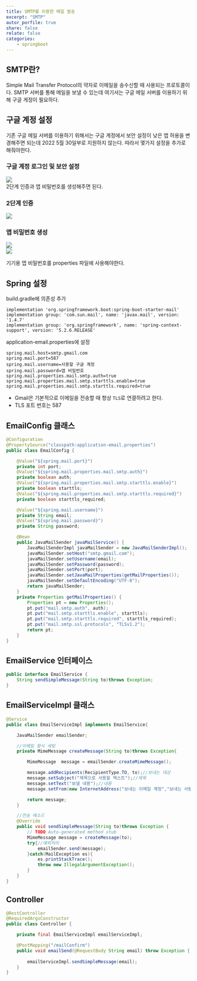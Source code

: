 ```yaml
---
title: SMTP를 이용한 메일 발송
excerpt: "SMTP"
autor_porfile: true
share: false
relate: false
categories:
    - springboot
---
```


## SMTP란?
Simple Mail Transfer Protocol의 약자로 이메일을 송수신할 때 사용되는 프로토콜이다. SMTP 서버를 통해 메일을 보낼 수 있는데 여기서는 구글 메일 서버를 이용하기 위해 구글 게정이 필요하다.

## 구글 계정 설정
기존 구글 메일 서버를 이용하기 위해서는 구글 계정에서 보안 설정이 낮은 앱 허용을 변경해주면 되는데 2022 5월 30일부로 지원하지 않는다. 따라서 몇가지 설정을 추가로 해줘야한다.

### 구글 계정 로그인 및 보안 설정
<div><img src="../../assets/images/blogImg/google-SMTP.png"/></div>
2단계 인증과 앱 비밀번호를 생성해주면 된다.

### 2단계 인증
<div><img src="../../assets/images/blogImg/2단계인증.png"/></div>

### 앱 비밀번호 생성
<div><img src="../../assets/images/blogImg/app-password-create.png"/></div>
<div><img src="../../assets/images/blogImg/app-password.png"/></div>

기기용 앱 비밀번호를 properties 파일에 사용해야한다.

## Spring 설정
build.gradle에 의존성 추가
~~~
implementation 'org.springframework.boot:spring-boot-starter-mail'
implementation group: 'com.sun.mail', name: 'javax.mail', version: '1.4.7'
implementation group: 'org.springframework', name: 'spring-context-support', version: '5.2.6.RELEASE'
~~~

application-email.properties에 설정
~~~
spring.mail.host=smtp.gmail.com
spring.mail.port=587
spring.mail.username=사용할 구글 계정
spring.mail.password=앱 비밀번호
spring.mail.properties.mail.smtp.auth=true
spring.mail.properties.mail.smtp.starttls.enable=true
spring.mail.properties.mail.smtp.starttls.required=true
~~~

* Gmail은 기본적으로 이메일을 전송할 때 항상 `TLS`로 연결하려고 한다.
* TLS 포트 번호는 587

## EmailConfig 클래스
~~~java
@Configuration
@PropertySource("classpath:application-email.properties")
public class EmailConfig {

    @Value("${spring.mail.port}")
    private int port;
    @Value("${spring.mail.properties.mail.smtp.auth}")
    private boolean auth;
    @Value("${spring.mail.properties.mail.smtp.starttls.enable}")
    private boolean starttls;
    @Value("${spring.mail.properties.mail.smtp.starttls.required}")
    private boolean starttls_required;

    @Value("${spring.mail.username}")
    private String email;
    @Value("${spring.mail.password}")
    private String password;

    @Bean
    public JavaMailSender javaMailService() {
        JavaMailSenderImpl javaMailSender = new JavaMailSenderImpl();
        javaMailSender.setHost("smtp.gmail.com");
        javaMailSender.setUsername(email);
        javaMailSender.setPassword(password);
        javaMailSender.setPort(port);
        javaMailSender.setJavaMailProperties(getMailProperties());
        javaMailSender.setDefaultEncoding("UTF-8");
        return javaMailSender;
    }
    private Properties getMailProperties() {
        Properties pt = new Properties();
        pt.put("mail.smtp.auth", auth);
        pt.put("mail.smtp.starttls.enable", starttls);
        pt.put("mail.smtp.starttls.required", starttls_required);
        pt.put("mail.smtp.ssl.protocols", "TLSv1.2");
        return pt;
    }
}
~~~

## EmailService 인터페이스
~~~java
public interface EmailService {
    String sendSimpleMessage(String to)throws Exception;
}
~~~

## EmailServiceImpl 클래스
~~~java
@Service
public class EmailServiceImpl implements EmailService{

    JavaMailSender emailSender;

    //이메일 형식 세팅
    private MimeMessage createMessage(String to)throws Exception{

        MimeMessage  message = emailSender.createMimeMessage();

        message.addRecipients(RecipientType.TO, to);//보내는 대상
        message.setSubject("제목으로 사용할 텍스트");//제목
        message.setText("보낼 내용");//내용
        message.setFrom(new InternetAddress("보내는 이메일 계정","보내는 사람 이름"));//보내는 사람

        return message;
    }

    //전송 메소드
    @Override
    public void sendSimpleMessage(String to)throws Exception {
        // TODO Auto-generated method stub
        MimeMessage message = createMessage(to);
        try{//예외처리
            emailSender.send(message);
        }catch(MailException es){
            es.printStackTrace();
            throw new IllegalArgumentException();
        }
    }
}
~~~

## Controller
~~~java
@RestController
@RequiredArgsConstructor
public class Controller {

    private final EmailServiceImpl emailServiceImpl;

    @PostMapping("/mailConfirm")
    public void emailSend(@RequestBody String email) throw Exception {
        
        emailServiceImpl.sendSimpleMessage(email);
    }
}
~~~